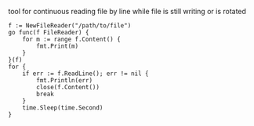 tool for continuous reading file by line while file is still writing or is rotated 

```
f := NewFileReader("/path/to/file")
go func(f FileReader) {
	for m := range f.Content() {
		fmt.Print(m)
	}
}(f)
for {
	if err := f.ReadLine(); err != nil {
		fmt.Println(err)
		close(f.Content())
		break
	}
	time.Sleep(time.Second)
}
```